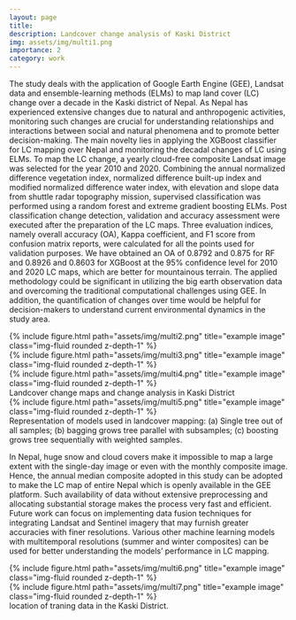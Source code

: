 ```yaml
---
layout: page
title: 
description: Landcover change analysis of Kaski District
img: assets/img/multi1.png
importance: 2
category: work
---
```


The study deals with the application of Google Earth Engine (GEE), Landsat data and ensemble-learning methods (ELMs) to map land cover (LC) change over a decade in the Kaski district of Nepal. As Nepal has experienced extensive changes due to natural and anthropogenic activities, monitoring such changes are crucial for understanding relationships and interactions between social and natural phenomena and to promote better decision-making. The main novelty lies in applying the XGBoost classifier for LC mapping over Nepal and monitoring the decadal changes of LC using ELMs. To map the LC change, a yearly cloud-free composite Landsat image was selected for the year 2010 and 2020. Combining the annual normalized difference vegetation index, normalized difference built-up index and modified normalized difference water index, with elevation and slope data from shuttle radar topography mission, supervised classification was performed using a random forest and extreme gradient boosting ELMs. Post classification change detection, validation and accuracy assessment were executed after the preparation of the LC maps. Three evaluation indices, namely overall accuracy (OA), Kappa coefficient, and F1 score from confusion matrix reports, were calculated for all the points used for validation purposes. We have obtained an OA of 0.8792 and 0.875 for RF and 0.8926 and 0.8603 for XGBoost at the 95% confidence level for 2010 and 2020 LC maps, which are better for mountainous terrain. The applied methodology could be significant in utilizing the big earth observation data and overcoming the traditional computational challenges using GEE. In addition, the quantification of changes over time would be helpful for decision-makers to understand current environmental dynamics in the study area.
<div class="row">
    <div class="col-sm mt-3 mt-md-0">
        {% include figure.html path="assets/img/multi2.png" title="example image" class="img-fluid rounded z-depth-1" %}
    </div>
    <div class="col-sm mt-3 mt-md-0">
        {% include figure.html path="assets/img/multi3.png" title="example image" class="img-fluid rounded z-depth-1" %}
    </div>
    <div class="col-sm mt-3 mt-md-0">
        {% include figure.html path="assets/img/multi4.png" title="example image" class="img-fluid rounded z-depth-1" %}
    </div>
</div>
<div class="caption">
    Landcover change maps and change analysis in Kaski District
</div>
<div class="row">
    <div class="col-sm mt-3 mt-md-0">
        {% include figure.html path="assets/img/multi5.png" title="example image" class="img-fluid rounded z-depth-1" %}
    </div>
</div>
<div class="caption">
    Representation of models used in landcover mapping: (a) Single tree out of all samples; (b) bagging grows tree parallel with subsamples; (c) boosting grows tree sequentially with weighted samples.
</div>

In Nepal, huge snow and cloud covers make it impossible to map a large extent with the single-day image or even with the monthly composite image. Hence, the annual median composite adopted in this study can be adopted to make the LC map of entire Nepal which is openly available in the GEE platform. Such availability of data without extensive preprocessing and allocating substantial storage makes the process very fast and efficient. Future work can focus on implementing data fusion techniques for integrating Landsat and Sentinel imagery that may furnish greater accuracies with finer resolutions. Various other machine learning models with multitemporal resolutions (summer and winter composites) can be used for better understanding the models’ performance in LC mapping.


<div class="row justify-content-sm-center">
    <div class="col-sm-8 mt-3 mt-md-0">
        {% include figure.html path="assets/img/multi6.png" title="example image" class="img-fluid rounded z-depth-1" %}
    </div>
    <div class="col-sm-4 mt-3 mt-md-0">
        {% include figure.html path="assets/img/multi7.png" title="example image" class="img-fluid rounded z-depth-1" %}
    </div>
</div>
<div class="caption">
    location of traning data in the Kaski District.
</div>




